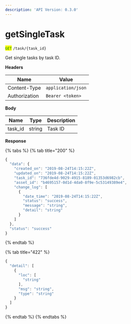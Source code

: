 ```yaml
---
description: 'API Version: 0.3.0'
---
```


# getSingleTask

<mark style="color:green;">`GET`</mark> `/task/{task_id}`

Get single tasks by task ID.

**Headers**

| Name          | Value              |
| ------------- | ------------------ |
| Content-Type  | `application/json` |
| Authorization | `Bearer <token>`   |

**Body**

| Name     | Type   | Description |
| -------- | ------ | ----------- |
| task\_id | string | Task ID     |

**Response**

{% tabs %}
{% tab title="200" %}
```javascript
{
  "data": {
    "created_on": "2019-08-24T14:15:22Z",
    "updated_on": "2019-08-24T14:15:22Z",
    "task_id": "736fde4d-9029-4915-8189-01353d6982cb",
    "asset_id": "b4695157-0d1d-4da0-8f9e-5c53149389e4",
    "change_log": [
      {
        "date_time": "2019-08-24T14:15:22Z",
        "status": "success",
        "message": "string",
        "detail": "string"
      }
    ]
  },
  "status": "success"
}
```
{% endtab %}

{% tab title="422" %}
```javascript
{
  "detail": [
    {
      "loc": [
        "string"
      ],
      "msg": "string",
      "type": "string"
    }
  ]
}
```
{% endtab %}
{% endtabs %}
